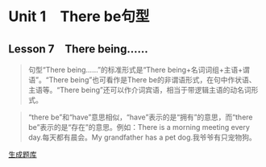 ﻿ # Unit 1　There be句型
 ## Lesson 7　There being……
 
> 句型“There being……”的标准形式是“There being+名词词组+主语+谓语”。“There being”也可看作是There be的非谓语形式，在句中作状语、主语等。“There being”还可以作介词宾语，相当于带逻辑主语的动名词形式。

> “there be”和“have”意思相似，“have”表示的是“拥有”的意思，而“there be”表示的是“存在”的意思。例如：There is a morning meeting every day.每天都有晨会。My grandfather has a pet dog.我爷爷有只宠物狗。


 [生成题库](./sentence/f007.json)
